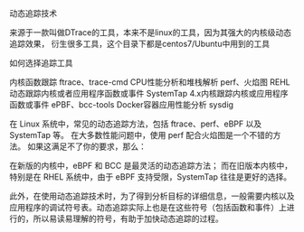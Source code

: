 动态追踪技术

来源于一款叫做DTrace的工具，本来不是linux的工具，因为其强大的内核级动态追踪效果，
衍生很多工具，这个目录下都是centos7/Ubuntu中用到的工具


如何选择追踪工具

内核函数跟踪				ftrace、trace-cmd
CPU性能分析和堆栈解析			perf、火焰图
REHL动态跟踪内核或者应用程序函数或事件	SystemTap
4.x内核跟踪内核或应用程序函数或事件	ePBF、bcc-tools
Docker容器应用性能分析			sysdig


在 Linux 系统中，常见的动态追踪方法，包括 ftrace、perf、eBPF 以及 SystemTap 等。
在大多数性能问题中，使用 perf 配合火焰图是一个不错的方法。
如果这满足不了你的要求，那么：

在新版的内核中，eBPF 和 BCC 是最灵活的动态追踪方法；
而在旧版本内核中，特别是在 RHEL 系统中，由于 eBPF 支持受限，SystemTap 往往是更好的选择。

此外，在使用动态追踪技术时，为了得到分析目标的详细信息，一般需要内核以及应用程序的调试符号表。动态追踪实际上也是在这些符号（包括函数和事件）上进行的，所以易读易理解的符号，有助于加快动态追踪的过程。
